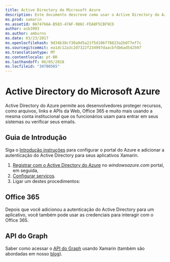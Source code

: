 ```yaml
---
title: Active Directory do Microsoft Azure
description: Este documento descreve como usar o Active Directory do Azure para autenticar usuários em aplicativos móveis criados com o Xamarin.
ms.prod: xamarin
ms.assetid: 0A74766A-B583-47AF-986C-FEA8F5CBF9CD
author: asb3993
ms.author: amburns
ms.date: 03/23/2017
ms.openlocfilehash: 9d34b38cf30a9d5a21f5d106f78823a2b077ef7c
ms.sourcegitcommit: ea1dc12a3c2d7322f234997daacbfdb6ad542507
ms.translationtype: MT
ms.contentlocale: pt-BR
ms.lasthandoff: 06/05/2018
ms.locfileid: "34780565"
---
```

# <a name="microsoft-azure-active-directory"></a>Active Directory do Microsoft Azure


Active Directory do Azure permite aos desenvolvedores proteger recursos, como arquivos, links e APIs da Web, Office 365 e muito mais usando a mesma conta institucional que os funcionários usam para entrar em seus sistemas ou verificar seus emails.

## <a name="getting-started"></a>Guia de Introdução

Siga o [Introdução instruções](~/cross-platform/data-cloud/active-directory/get-started/index.md) para configurar o portal do Azure e adicionar a autenticação do Active Directory para seus aplicativos Xamarin.

1. [Registrar com o Active Directory do Azure](~/cross-platform/data-cloud/active-directory/get-started/register.md) no *windowsazure.com* portal, em seguida,
2. [Configurar serviços](~/cross-platform/data-cloud/active-directory/get-started/configure.md).
3. Ligar um destes procedimentos:

## <a name="office-365"></a>Office 365

Depois que você adicionou a autenticação do Active Directory para um aplicativo, você também pode usar as credenciais para interagir com o Office 365.

## <a name="graph-api"></a>API do Graph

Saber como acessar o [API do Graph](~/cross-platform/data-cloud/active-directory/graph.md) usando Xamarin (também são abordadas em nosso [blog](http://blog.xamarin.com/authenticate-xamarin-mobile-apps-using-azure-active-directory/)).

